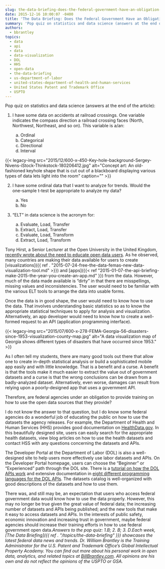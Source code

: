 ```yaml
---
slug: the-data-briefing-does-the-federal-government-have-an-obligation-to-educate-open-data-users
date: 2015-12-16 10:00:07 -0400
title: 'The Data Briefing: Does the Federal Government Have an Obligation to Educate Open Data Users?'
summary: 'Pop quiz on statistics and data science (answers at the end of the article): 1) I have some data on accidents at railroad crossings. One variable indicates the compass direction a railroad crossing faces (North, Northwest, Northeast, and so on). This variable is a/an: Ordinal Categorical Directional Interval 2) I have some ordinal data that'
authors:
  - bbrantley
topics:
  - data
  - api
  - data
  - data-visualization
  - DOL
  - HHS
  - open-data
  - the-data-briefing
  - us-department-of-labor
  - united-states-department-of-health-and-human-services
  - United States Patent and Trademark Office
  - USPTO
---
```


Pop quiz on statistics and data science (answers at the end of the article):

1) I have some data on accidents at railroad crossings. One variable indicates the compass direction a railroad crossing faces (North, Northwest, Northeast, and so on). This variable is a/an:

<ol style="padding-left: 50px" type="a">
  <li>
    Ordinal
  </li>
  <li>
    Categorical
  </li>
  <li>
    Directional
  </li>
  <li>
    Interval
  </li>
</ol> {{< legacy-img src="2015/12/600-x-450-Key-hole-background-Sergey-Nivens-iStock-Thinkstock-180206412.jpg" alt="Concept art: An old-fashioned keyhole shape that is cut out of a blackboard displaying various types of data lets light into the room" caption="" >}} 

2) I have some ordinal data that I want to analyze for trends. Would the one-sample t-test be appropriate to analyze my data?

<ol style="padding-left: 50px" type="a">
  <li>
    Yes
  </li>
  <li>
    No
  </li>
</ol>

3) “ELT” in data science is the acronym for:

<ol style="padding-left: 50px" type="a">
  <li>
    Evaluate, Load, Transfer
  </li>
  <li>
    Extract, Load, Transfer
  </li>
  <li>
    Evaluate, Load, Transform
  </li>
  <li>
    Extract, Load, Transform
  </li>
</ol>

Tony Hirst, a Senior Lecturer at the Open University in the United Kingdom, <a href="http://opendatacon.org/do-we-need-to-educate-open-data-users/" target="_blank">recently wrote about the need to educate open data users</a>. As he observed, many countries are making their data available for users to create [visualizations]({{ ref . "2015-07-24-free-the-data-femas-new-data-visualization-tool.md" >}}) and [apps]({{< ref "2015-01-07-the-api-briefing-make-2015-the-year-you-create-an-app.md" }}) from the data. However, much of the data made available is “dirty” in that there are misspellings, missing values and inconsistencies. The user would need to be familiar with the various ELT tools to arrange the data into usable forms.

Once the data is in good shape, the user would need to know how to use the data. That involves understanding basic statistics so as to know the appropriate statistical techniques to apply for analysis and visualization. Alternatively, an app developer would need to know how to create a well-formed request to an API (application programming interface).

{{< legacy-img src="2015/07/600-x-278-FEMA-Georgia-56-disasters-since-1953-visualization-county-map.jpg" alt="A data visualization map of Georgia shows different types of disasters that have occurred since 1953." >}}

As I often tell my students, there are many good tools out there that allow one to create in-depth statistical analysis or build a sophisticated mobile app easily and with little knowledge. That is a benefit and a curse. A benefit is that the tools make it much easier to extract the value out of government datasets and a curse is that the wrong conclusions can be drawn from a badly-analyzed dataset. Alternatively, even worse, damages can result from relying upon a poorly-designed app that uses a government API.

Therefore, are federal agencies under an obligation to provide training on how to use the open data sources that they provide?

I do not know the answer to that question, but I do know some federal agencies do a wonderful job of educating the public on how to use the datasets the agency releases. For example, the Department of Health and Human Services (HHS) provides good documentation on <a href="http://www.healthdata.gov/" target="_blank">HealthData.gov</a>. In this beautifully designed site, users can easily search for the appropriate health datasets, view blog articles on how to use the health datasets and contact HSS with any questions concerning the datasets and APIs.

The Developer Portal at the Department of Labor (DOL) is also a well-designed site to help users more effectively use labor datasets and APIs. On the Developer Portal homepage, users can choose the “Beginner” or “Experienced” path through the DOL site. There is a <a href="http://developer.dol.gov/beginners-guide/" target="_blank">tutorial on how the DOL APIs work</a> and extensive documentation in <a href="http://developer.dol.gov/beginner/" target="_blank">eight different programming languages for the DOL APIs</a>. The datasets catalog is well-organized with good descriptions of the datasets and how to use them.

There was, and still may be, an expectation that users who access federal government data would know how to use the data properly. However, this may no longer be true given the great value of federal data; the increasing number of datasets and APIs being published; and the new tools that make it easy to access datasets and APIs. In the interests of public safety, economic innovation and increasing trust in government, maybe federal agencies should increase their training efforts in how to use federal government open data._Answers to the pop quiz: 1.B; 2. B; 3. D_._Each week, [The Data Briefing]({{ ref . "/topics/the-data-briefing" }}) showcases the latest federal data news and trends._
_Dr. William Brantley is the Training Administrator for the U.S. Patent and Trademark Office’s Global Intellectual Property Academy. You can find out more about his personal work in open data, analytics, and related topics at <a href="http://billbrantley.com" target="_blank">BillBrantley.com</a>. All opinions are his own and do not reflect the opinions of the USPTO or GSA._